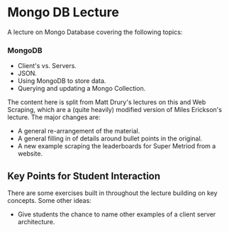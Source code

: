 Mongo DB Lecture
===========================

A lecture on Mongo Database covering the following topics:

### MongoDB

  - Client's vs. Servers.
  - JSON.
  - Using MongoDB to store data.
  - Querying and updating a Mongo Collection.

The content here is split from Matt Drury's lectures on this and Web Scraping, which are a (quite heavily) modified version of Miles Erickson's lecture.  The major changes are:

  - A general re-arrangement of the material.
  - A general filling in of details around bullet points in the original.
  - A new example scraping the leaderboards for Super Metriod from a website.

Key Points for Student Interaction
----------------------------------

There are some exercises built in throughout the lecture building on key concepts.  Some other ideas:

  - Give students the chance to name other examples of a client server architecture.
